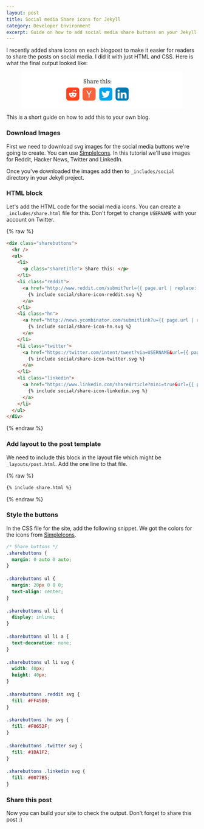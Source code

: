 ```yaml
---
layout: post
title: Social media Share icons for Jekyll
category: Developer Environment
excerpt: Guide on how to add social media share buttons on your Jekyll blog.
---
```

I recently added share icons on each blogpost to make it easier for readers to share the posts on social media. I did it with just HTML and CSS. Here is what the final output looked like:

<img src="/images/blog/2017-10/share_demo.png" align="center" alt="Innovation" style="margin:auto; display:block;"/>

This is a short guide on how to add this to your own blog.

### Download Images
First we need to download svg images for the social media buttons we're going to create. You can use [SimpleIcons](https://simpleicons.org/). In this tutorial we'll use images for Reddit, Hacker News, Twitter and LinkedIn.

Once you've downloaded the images add then to `_includes/social` directory in your Jekyll project.

### HTML block
Let's add the HTML code for the social media icons. You can create a `_includes/share.html` file for this. Don't forget to change `USERNAME` with your account on Twitter.

{% raw %}
```html
<div class="sharebuttons">
  <hr />
  <ul>
    <li>
      <p class="sharetitle"> Share this: </p>
    </li>
    <li class="reddit">
      <a href="http://www.reddit.com/submit?url={{ page.url | replace:'index.html','' | prepend: site.baseurl | prepend: site.url | uri_escape}}&title={{ page.title | default:"" | uri_escape }}" target="_blank">
        {% include social/share-icon-reddit.svg %}
      </a>
    </li>
    <li class="hn">
      <a href="http://news.ycombinator.com/submitlink?u={{ page.url | replace:'index.html','' | prepend: site.baseurl | prepend: site.url | uri_escape}}&t={{ page.title | default:"" | uri_escape}}" target="_blank">
        {% include social/share-icon-hn.svg %}
      </a>
    </li>
    <li class="twitter">
      <a href="https://twitter.com/intent/tweet?via=USERNAME&url={{ page.url | replace:'index.html','' | prepend: site.baseurl | prepend: site.url | uri_escape}}&text={{ page.title | default:"" | uri_escape}}" target="_blank">
        {% include social/share-icon-twitter.svg %}
      </a>
    </li>
    <li class="linkedin">
      <a href="https://www.linkedin.com/shareArticle?mini=true&url={{ page.url | replace:'index.html','' | prepend: site.baseurl | prepend: site.url | uri_escape}}&title={{ page.title | default:"" | uri_escape}}" target="_blank">
        {% include social/share-icon-linkedin.svg %}
      </a>
    </li>
  </ul>
</div>
```
{% endraw %}

### Add layout to the post template
We need to include this block in the layout file which might be `_layouts/post.html`. Add the one line to that file.

{% raw %}
```html
{% include share.html %}
```
{% endraw %}

### Style the buttons
In the CSS file for the site, add the following snippet. We got the colors for the icons from [SimpleIcons](https://simpleicons.org/).

```css
/* Share buttons */
.sharebuttons {
  margin: 0 auto 0 auto;
}

.sharebuttons ul {
  margin: 20px 0 0 0;
  text-align: center;
}

.sharebuttons ul li {
  display: inline;
}

.sharebuttons ul li a {
  text-decoration: none;
}

.sharebuttons ul li svg {
  width: 40px;
  height: 40px;
}

.sharebuttons .reddit svg {
  fill: #FF4500;
}

.sharebuttons .hn svg {
  fill: #F0652F;
}

.sharebuttons .twitter svg {
  fill: #1DA1F2;
}

.sharebuttons .linkedin svg {
  fill: #0077B5;
}
```

### Share this post
Now you can build your site to check the output. Don't forget to share this post :)
